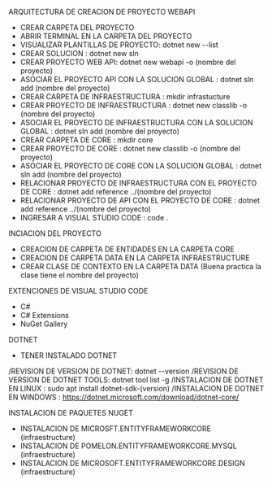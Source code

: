 ARQUITECTURA DE CREACION DE PROYECTO WEBAPI

* CREAR CARPETA DEL PROYECTO
* ABRIR TERMINAL EN LA CARPETA DEL PROYECTO
* VISUALIZAR PLANTILLAS DE PROYECTO: dotnet new --list
* CREAR SOLUCION : dotnet new sln
* CREAR PROYECTO WEB API: dotnet new webapi -o (nombre del proyecto)
* ASOCIAR EL PROYECTO API CON LA SOLUCION GLOBAL : dotnet sln add (nombre del proyecto)
* CREAR CARPETA DE INFRAESTRUCTURA : mkdir infrastucture
* CREAR PROYECTO DE INFRAESTRUCTURA : dotnet new classlib -o (nombre del proyecto)
* ASOCIAR EL PROYECTO DE INFRAESTRUCTURA CON LA SOLUCION GLOBAL : dotnet sln add (nombre del proyecto)
* CREAR CARPETA DE CORE : mkdir core
* CREAR PROYECTO DE CORE : dotnet new classlib -o (nombre del proyecto)
* ASOCIAR EL PROYECTO DE CORE CON LA SOLUCION GLOBAL : dotnet sln add (nombre del proyecto)
* RELACIONAR PROYECTO DE INFRAESTRUCTURA CON EL PROYECTO DE CORE : dotnet add reference ../(nombre del proyecto)
* RELACIONAR PROYECTO DE API CON EL PROYECTO DE CORE : dotnet add reference ../(nombre del proyecto)
* INGRESAR A VISUAL STUDIO CODE : code .

INCIACION DEL PROYECTO
* CREACION DE CARPETA DE ENTIDADES EN LA CARPETA CORE
* CREACION DE CARPETA DATA EN LA CARPETA INFRAESTRUCTURE
* CREAR CLASE DE CONTEXTO EN LA CARPETA DATA (Buena practica la clase tiene el nombre del proyecto)


EXTENCIONES DE VISUAL STUDIO CODE
* C#
* C# Extensions
* NuGet Gallery

DOTNET
* TENER INSTALADO DOTNET

/REVISION DE VERSION DE DOTNET: dotnet --version
/REVISION DE VERSION DE DOTNET TOOLS: dotnet tool list -g
/INSTALACION DE DOTNET EN LINUX : sudo apt install dotnet-sdk-(version)
/INSTALACION DE DOTNET EN WINDOWS : https://dotnet.microsoft.com/download/dotnet-core/

INSTALACION DE PAQUETES NUGET

- INSTALACION DE MICROSFT.ENTITYFRAMEWORKCORE (infraestructure)
- INSTALACION DE POMELON.ENTITYFRAMEWORKCORE.MYSQL (infraestructure)
- INSTALACION DE MICROSOFT.ENTITYFRAMEWORKCORE.DESIGN (infraestructure)